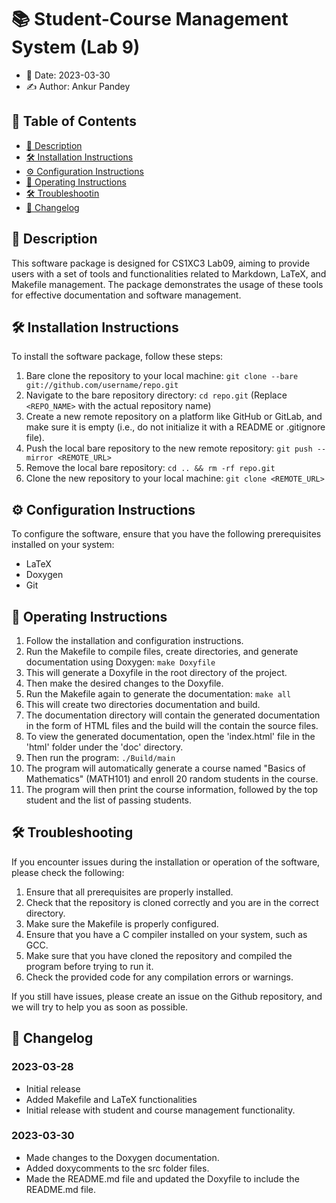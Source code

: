 # 📚 Student-Course Management System (Lab 9)

* 📅 Date: 2023-03-30
* ✍ Author: Ankur Pandey

## 📑 Table of Contents

- [🎯 Description](#description)
- [🛠️ Installation Instructions](#installation-instructions)
- [⚙️ Configuration Instructions](#configuration-instructions)
- [🚀 Operating Instructions](#operating-instructions)
- [🛠️ Troubleshootin](#troubleshooting)
- [📜 Changelog](#changelog)

## 🎯 Description


This software package is designed for CS1XC3 Lab09, aiming to provide users with a set of tools and functionalities related to Markdown, LaTeX, and Makefile management. The package demonstrates the usage of these tools for effective documentation and software management.

## 🛠️ Installation Instructions

To install the software package, follow these steps:

1. Bare clone the repository to your local machine: `git clone --bare git://github.com/username/repo.git`
2. Navigate to the bare repository directory: `cd repo.git`
(Replace `<REPO_NAME>` with the actual repository name)
3. Create a new remote repository on a platform like GitHub or GitLab, and make sure it is empty (i.e., do not initialize it with a README or .gitignore file).
4. Push the local bare repository to the new remote repository: `git push --mirror <REMOTE_URL>`
5. Remove the local bare repository: `cd .. && rm -rf repo.git`
6. Clone the new repository to your local machine: `git clone <REMOTE_URL>`




## ⚙️ Configuration Instructions

To configure the software, ensure that you have the following prerequisites installed on your system:

- LaTeX
- Doxygen
- Git

## 🚀 Operating Instructions

1. Follow the installation and configuration instructions.
2. Run the Makefile to compile files, create directories, and generate documentation using Doxygen: `make Doxyfile`
3. This will generate a Doxyfile in the root directory of the project.
4. Then make the desired changes to the Doxyfile.
5. Run the Makefile again to generate the documentation: `make all`
6. This will create two directories documentation and build. 
7. The documentation directory will contain the generated documentation in the form of HTML files and the build will the contain the source files.
8. To view the generated documentation, open the 'index.html' file in the 'html' folder under the 'doc' directory.
9. Then run the program: `./Build/main`
10. The program will automatically generate a course named "Basics of Mathematics" (MATH101) and enroll 20 random students in the course.
11. The program will then print the course information, followed by the top student and the list of passing students.

## 🛠️ Troubleshooting

If you encounter issues during the installation or operation of the software, please check the following:

1. Ensure that all prerequisites are properly installed.
2. Check that the repository is cloned correctly and you are in the correct directory.
3. Make sure the Makefile is properly configured.
4. Ensure that you have a C compiler installed on your system, such as GCC.
5. Make sure that you have cloned the repository and compiled the program before trying to run it.
6. Check the provided code for any compilation errors or warnings.

If you still have issues, please create an issue on the Github repository, and we will try to help you as soon as possible.

## 📜 Changelog

### 2023-03-28

- Initial release
- Added Makefile and LaTeX functionalities
- Initial release with student and course management functionality.

### 2023-03-30

- Made changes to the Doxygen documentation.
- Added doxycomments to the src folder files.
- Made the README.md file and updated the Doxyfile to include the README.md file.
